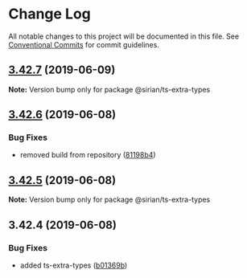 # Change Log

All notable changes to this project will be documented in this file.
See [Conventional Commits](https://conventionalcommits.org) for commit guidelines.

## [3.42.7](https://github.com/sirian/js/compare/@sirian/ts-extra-types@3.42.6...@sirian/ts-extra-types@3.42.7) (2019-06-09)

**Note:** Version bump only for package @sirian/ts-extra-types





## [3.42.6](https://github.com/sirian/js/compare/@sirian/ts-extra-types@3.42.5...@sirian/ts-extra-types@3.42.6) (2019-06-08)


### Bug Fixes

* removed build from repository ([81198b4](https://github.com/sirian/js/commit/81198b4))





## [3.42.5](https://github.com/sirian/js/compare/@sirian/ts-extra-types@3.42.4...@sirian/ts-extra-types@3.42.5) (2019-06-08)

**Note:** Version bump only for package @sirian/ts-extra-types





## 3.42.4 (2019-06-08)


### Bug Fixes

* added ts-extra-types ([b01369b](https://github.com/sirian/js/commit/b01369b))
